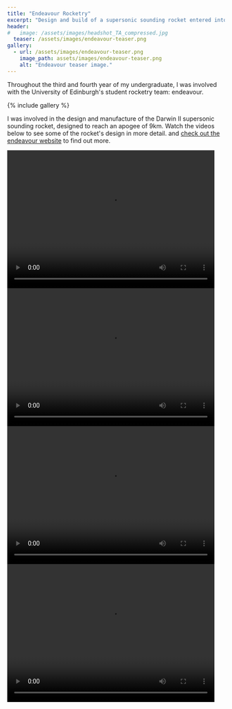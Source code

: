 ```yaml
---
title: "Endeavour Rocketry"
excerpt: "Design and build of a supersonic sounding rocket entered into the 2021 EuRoC competition."
header:
#   image: /assets/images/headshot_TA_compressed.jpg
  teaser: /assets/images/endeavour-teaser.png
gallery:
  - url: /assets/images/endeavour-teaser.png
    image_path: assets/images/endeavour-teaser.png
    alt: "Endeavour teaser image."
---
```


Throughout the third and fourth year of my undergraduate, I was involved with the University of Edinburgh's student rocketry team: endeavour. 

{% include gallery %}

I was involved in the design and manufacture of the Darwin II supersonic sounding rocket, designed to reach an apogee of 9km. Watch the videos below to see some of the rocket's design in more detail. and [check out the endeavour website](https://www.endeavourockets.com/projects/darwin) to find out more.

<video width="480" height="320" controls="controls">
  <source src="https://thomasaston.github.io/assets/videos/endeavour/rocket1.mp4" type="video/mp4">
</video>

<video width="480" height="320" controls="controls">
  <source src="https://thomasaston.github.io/assets/videos/endeavour/rocket2.mp4" type="video/mp4">
</video>

<video width="480" height="320" controls="controls">
  <source src="https://thomasaston.github.io/assets/videos/endeavour/rocket3.mp4" type="video/mp4">
</video>

<video width="480" height="320" controls="controls">
  <source src="https://thomasaston.github.io/assets/videos/endeavour/rocket4.mp4" type="video/mp4">
</video>